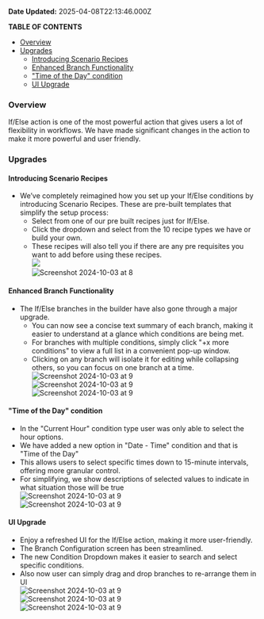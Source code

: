 **Date Updated:** 2025-04-08T22:13:46.000Z

**TABLE OF CONTENTS**

* [Overview](#%E2%80%8BOverview)
* [Upgrades](#Upgrades)  
   * [Introducing Scenario Recipes](#Introducing-Scenario-Recipes)  
   * [Enhanced Branch Functionality](#Enhanced-Branch-Functionality)  
   * ["Time of the Day" condition](#)  
   * [UI Upgrade](#UI-Upgrade)

### **Overview**

  
If/Else action is one of the most powerful action that gives users a lot of flexibility in workflows. We have made significant changes in the action to make it more powerful and user friendly.

  
### **Upgrades**

  
#### Introducing Scenario Recipes

  
* We’ve completely reimagined how you set up your If/Else conditions by introducing Scenario Recipes. These are pre-built templates that simplify the setup process:  
   * Select from one of our pre built recipes just for If/Else.  
   * Click the dropdown and select from the 10 recipe types we have or build your own.  
   * These recipes will also tell you if there are any pre requisites you want to add before using these recipes.  
![](https://s3.amazonaws.com/cdn.freshdesk.com/data/helpdesk/attachments/production/155035064796/original/BRvEblz5MvlYdRD-TYzmzsvL2TzWLC24IQ.png?1729494797)  
![Screenshot 2024-10-03 at 8](https://s3.amazonaws.com/cdn.freshdesk.com/data/helpdesk/attachments/production/155035064580/original/wD07GriI3Gf92kDs85o4bfS2zRk84KnFIQ.png?1729494653)  
    
#### Enhanced Branch Functionality
* The If/Else branches in the builder have also gone through a major upgrade.  
   * You can now see a concise text summary of each branch, making it easier to understand at a glance which conditions are being met.  
   * For branches with multiple conditions, simply click "+x more conditions" to view a full list in a convenient pop-up window.  
   * Clicking on any branch will isolate it for editing while collapsing others, so you can focus on one branch at a time.  
![Screenshot 2024-10-03 at 9](https://s3.amazonaws.com/cdn.freshdesk.com/data/helpdesk/attachments/production/155035064582/original/HVZso954wdLwdXoCuMutFlZP9Pp7OJ9yjA.png?1729494653)  
![Screenshot 2024-10-03 at 9](https://s3.amazonaws.com/cdn.freshdesk.com/data/helpdesk/attachments/production/155035064585/original/Nxb3n8WS4DZ9-bzIEQAN2byGhG3rOX9beA.png?1729494653)  
![Screenshot 2024-10-03 at 9](https://s3.amazonaws.com/cdn.freshdesk.com/data/helpdesk/attachments/production/155035064799/original/0sCasTr9FtVabdZ62FW24LQ-pKYlO_6MQQ.jpeg?1729494797)  
#### "Time of the Day" condition  
   * In the "Current Hour" condition type user was only able to select the hour options.  
   * We have added a new option in "Date - Time" condition and that is "Time of the Day"  
   * This allows users to select specific times down to 15-minute intervals, offering more granular control.  
   * For simplifying, we show descriptions of selected values to indicate in what situation those will be true  
![Screenshot 2024-10-03 at 9](https://s3.amazonaws.com/cdn.freshdesk.com/data/helpdesk/attachments/production/155035064586/original/OohrsZjzA2_wI16zzNPafRyV9PopNEB1Mg.png?1729494653)  
![Screenshot 2024-10-03 at 9](https://s3.amazonaws.com/cdn.freshdesk.com/data/helpdesk/attachments/production/155035064583/original/IW1bwgzNnz23X7ek66aVRzPCIGrKnEswPQ.png?1729494653)  
#### UI Upgrade  
   * Enjoy a refreshed UI for the If/Else action, making it more user-friendly.  
   * The Branch Configuration screen has been streamlined.  
   * The new Condition Dropdown makes it easier to search and select specific conditions.  
   * Also now user can simply drag and drop branches to re-arrange them in UI  
![Screenshot 2024-10-03 at 9](https://s3.amazonaws.com/cdn.freshdesk.com/data/helpdesk/attachments/production/155035064581/original/IkfOVeZvtX3nfFD5UexvjNjXWKijxRdlVw.jpeg?1729494653)  
![Screenshot 2024-10-03 at 9](https://s3.amazonaws.com/cdn.freshdesk.com/data/helpdesk/attachments/production/155035064797/original/SjijljFD3-UYiy2n15WCvfN3PI31mkbdvw.png?1729494797)  
![Screenshot 2024-10-03 at 9](https://s3.amazonaws.com/cdn.freshdesk.com/data/helpdesk/attachments/production/155035064798/original/2_9QFQnL5jT-CS449k3TCne4PLzPXCvRew.png?1729494797)